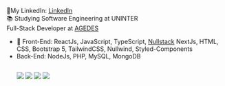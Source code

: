 💼My LinkedIn: <a href='https://www.linkedin.com/in/brendon-silva' target='_blank'>LinkedIn</a><br/>
📚 Studying Software Engineering at UNINTER <br/>
Full-Stack Developer at <a href='https://www.linkedin.com/company/agedesws' target='_blank'>AGEDES</a>
- 🔭 Front-End: ReactJs, JavaScript, TypeScript, <a href='https://nullstack.app/' target='_blank'>Nullstack</a> NextJs, HTML, CSS, Bootstrap 5, TailwindCSS, Nullwind, Styled-Components
- Back-End: NodeJs, PHP, MySQL, MongoDB
    ##
  <div>
  <a href="https://instagram.com/brendonsilva03" target="_blank"><img src="https://img.shields.io/badge/-Instagram-%23E4405F?style=for-the-   badge&logo=instagram&logoColor=white" target="_blank"></a>
   <a href="https://contate.me/brendonssilva" target="_blank"><img src="https://img.shields.io/badge/WhatsApp-25D366?style=for-the-badge&logo=whatsapp&logoColor=white" target="_blank"></a>
   <a href = "mailto:brendon.dasilva03@gmail.com"><img src="https://img.shields.io/badge/Gmail-D14836?style=for-the-badge&logo=gmail&logoColor=white" target="_blank"></a>
  <a href="https://www.linkedin.com/in/brendon-silva" target="_blank"><img src="https://img.shields.io/badge/-LinkedIn-%230077B5?style=for-the-badge&logo=linkedin&logoColor=white" target="_blank"></a> 
  </div>
